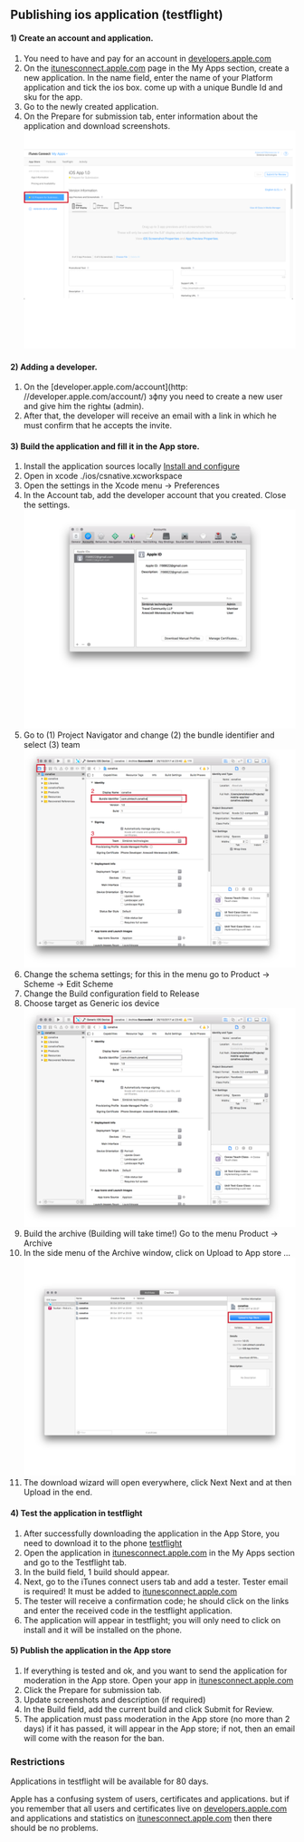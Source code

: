 ## Publishing ios application (testflight)

#### 1) Create an account and application.

1. You need to have and pay for an account in [developers.apple.com](http://developers.apple.com)
2. On the [itunesconnect.apple.com](https://itunesconnect.apple.com) page in the My Apps section, create a new application. In the name field, enter the name of your Platform application and tick the ios box. come up with a unique Bundle Id and sku for the app.
3. Go to the newly created application.
4. On the Prepare for submission tab, enter information about the application and download screenshots.
![alt text](./images/prepare.png " ")

#### 2) Adding a developer.

1. On the [developer.apple.com/account](http: //developer.apple.com/account/) зфпу you need to create a new user and give him the rightы (admin).
2. After that, the developer will receive an email with a link in which he must confirm that he accepts the invite.

#### 3) Build the application and fill it in the App store.

1. Install the application sources locally [Install and configure](./installation.md)
2. Open in xcode ./ios/csnative.xcworkspace
3. Open the settings in the Xcode menu -> Preferences
4. In the Account tab, add the developer account that you created. Close the settings.
![alt text](./images/developer.png " ")
5. Go to (1) Project Navigator and change (2) the bundle identifier and select (3) team
![alt text](./images/bundle.png " ")
6. Change the schema settings; for this in the menu go to Product -> Scheme -> Edit Scheme
7. Change the Build configuration field to Release
8. Choose target as Generic ios device
![alt text](./images/generic.png " ")
9. Build the archive (Building will take time!) Go to the menu Product -> Archive
10. In the side menu of the Archive window, click on Upload to App store ...
![alt text](./images/archive.png " ")
11. The download wizard will open everywhere, click Next Next and at then Upload in the end.

#### 4) Test the application in testflight

1. After successfully downloading the application in the App Store, you need to download it to the phone [testflight](https://itunes.apple.com/us/app/testflight/id899247664?mt=8)
2. Open the application in [itunesconnect.apple.com](https://itunesconnect.apple.com) in the My Apps section and go to the Testflight tab.
3. In the build field, 1 build should appear.
4. Next, go to the iTunes connect users tab and add a tester.
Tester email is required! It must be added to [itunesconnect.apple.com](https://itunesconnect.apple.com)
5. The tester will receive a confirmation code; he should click on the links and enter the received code in the testflight application.
6. The application will appear in testflight; you will only need to click on install and it will be installed on the phone.


#### 5) Publish the application in the App store

1. If everything is tested and ok, and you want to send the application for moderation in the App store. Open your app in [itunesconnect.apple.com](https://itunesconnect.apple.com)
2. Click the Prepare for submission tab.
3. Update screenshots and description (if required)
4. In the Build field, add the current build and click Submit for Review.
5. The application must pass moderation in the App store (no more than 2 days) if it has passed, it will appear in the App store; if not, then an email will come with the reason for the ban.

### Restrictions

Applications in testflight will be available for 80 days.

Apple has a confusing system of users, certificates and applications.
but if you remember that all users and certificates live on [developers.apple.com](http://developers.apple.com) and applications and statistics on [itunesconnect.apple.com](https://itunesconnect.apple.com) then there should be no problems.



